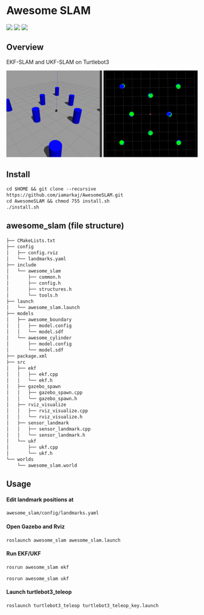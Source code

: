 # Awesome SLAM

![](https://img.shields.io/badge/Ubuntu-20.04-red)
![](https://img.shields.io/badge/ROS1-Noetic-blue)
![](https://img.shields.io/badge/Gazebo-11-green)


## Overview

EKF-SLAM and UKF-SLAM on Turtlebot3

<img src="figures/cover.png" alt="stream" width="900"/>

## Install

```
cd $HOME && git clone --recursive https://github.com/iamarkaj/AwesomeSLAM.git
cd AwesomeSLAM && chmod 755 install.sh
./install.sh
```

## awesome_slam (file structure)

```
├── CMakeLists.txt
├── config
│   ├── config.rviz
│   └── landmarks.yaml
├── include
│   └── awesome_slam
│       ├── common.h
│       ├── config.h
│       ├── structures.h
│       └── tools.h
├── launch
│   └── awesome_slam.launch
├── models
│   ├── awesome_boundary
│   │   ├── model.config
│   │   └── model.sdf
│   └── awesome_cylinder
│       ├── model.config
│       └── model.sdf
├── package.xml
├── src
│   ├── ekf
│   │   ├── ekf.cpp
│   │   └── ekf.h
│   ├── gazebo_spawn
│   │   ├── gazebo_spawn.cpp
│   │   └── gazebo_spawn.h
│   ├── rviz_visualize
│   │   ├── rviz_visualize.cpp
│   │   └── rviz_visualize.h
│   ├── sensor_landmark
│   │   ├── sensor_landmark.cpp
│   │   └── sensor_landmark.h
│   └── ukf
│       ├── ukf.cpp
│       └── ukf.h
└── worlds
    └── awesome_slam.world
```


## Usage

#### Edit landmark positions at
```
awesome_slam/config/landmarks.yaml
```

#### Open Gazebo and Rviz
```
roslaunch awesome_slam awesome_slam.launch
```

#### Run EKF/UKF 
```
rosrun awesome_slam ekf
```
```
rosrun awesome_slam ukf
```

#### Launch turtlebot3_teleop
```
roslaunch turtlebot3_teleop turtlebot3_teleop_key.launch
```
